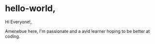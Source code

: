 # hello-world, 

Hi Everyone!,

Amenebue here, I'm passionate and a avid learner hoping to be better at coding.

